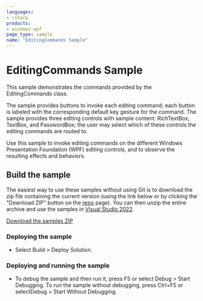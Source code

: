 ```yaml
---
languages:
- csharp
products:
- windows-wpf
page_type: sample
name: "EditingCommands Sample"
---
```

# EditingCommands Sample
This sample demonstrates the commands provided by the EditingCommands class.

The sample provides buttons to invoke each editing command; each button is labeled with the corresponding default key gesture for the command. The sample provides three editing controls with sample content: RichTextBox, TextBox, and PasswordBox; the user may select which of these controls the editing commands are routed to.

Use this sample to invoke editing commands on the different Windows Presentation Foundation (WPF) editing controls, and to observe the resulting effects and behaviors.

## Build the sample
The easiest way to use these samples without using Git is to download the zip file containing the current version (using the link below or by clicking the "Download ZIP" button on the [repo](https://github.com/microsoft/WPF-Samples?tab=readme-ov-file) page). You can then unzip the entire archive and use the samples in [Visual Studio 2022](https://www.visualstudio.com/wpf-vs).

[Download the samples ZIP](../../archive/main.zip)

### Deploying the sample
- Select Build > Deploy Solution. 

### Deploying and running the sample
- To debug the sample and then run it, press F5 or select Debug >  Start Debugging. To run the sample without debugging, press Ctrl+F5 or selectDebug > Start Without Debugging. 


